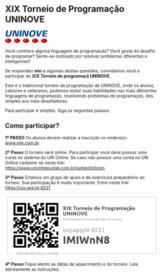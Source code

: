 # **XIX Torneio de Programação UNINOVE**
![UNINOVE](https://github.com/uninove-informatica/torneio-de-programacao-uninove/blob/master/uninove.png)

Você conhece alguma linguagem de programação? Você gosta do desafio de programar? Sente-se motivado por resolver problemas diferentes e inteligentes?

Se respondeu **sim** a algumas destas questões, convidamos você a participar do **XIX Torneio de programaçã UNINOVE**.


Este é o tradicional torneio de programação da UNINOVE, onde os alunos, calouros e veteranos, podemos testar suas habilidades nas mais diferentes linguagens de programação, resolvendo problemas  de programação, dos simples aos mais desafiadores.

Para participar é simples. Siga os seguintes passos:



## Como participar?

**1º PASSO**
Os alunos devem realizar a inscrição no endereço: www.site.com.br

**2º Passo**
O torneio será online. 
Para participar você deve possuir uma conta no sistema do URI Online.
Se caso não possuir uma conta no URI Online cadastre-se neste link: https://www.urionlinejudge.com.br/judge/pt/login

**3º Passo**
Criamos um grupo de apoio e de exercícios preparatório ao torneio.
Sua participação é muito importante. Entre neste link: https://uoj.app/d-6221

![Grupo de apoio](https://github.com/uninove-informatica/torneio-de-programacao-uninove/blob/master/inscricao_XIX_Torneio.PNG)

**4º Passo**
Fique atento as datas de aquecimento e do torneio. Leia atentamente as instruções.

